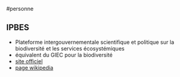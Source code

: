 #personne

## IPBES

- Plateforme intergouvernementale scientifique et politique sur la biodiversité et les services écosystémiques
- équivalent du GIEC pour la biodiversité
- [site officiel](https://ipbes.net/)
- [page wikipedia](https://fr.wikipedia.org/wiki/Plateforme_intergouvernementale_scientifique_et_politique_sur_la_biodiversit%C3%A9_et_les_services_%C3%A9cosyst%C3%A9miques)
